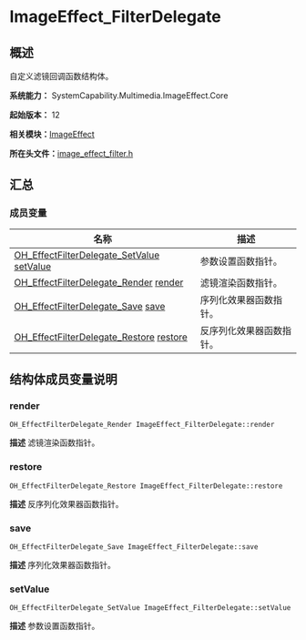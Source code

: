 # ImageEffect_FilterDelegate


## 概述

自定义滤镜回调函数结构体。

**系统能力：** SystemCapability.Multimedia.ImageEffect.Core

**起始版本：** 12

**相关模块：**[ImageEffect](_image_effect.md)

**所在头文件：**[image_effect_filter.h](image__effect__filter_8h.md)

## 汇总


### 成员变量

| 名称 | 描述 | 
| -------- | -------- |
| [OH_EffectFilterDelegate_SetValue](_image_effect.md#oh_effectfilterdelegate_setvalue) [setValue](#setvalue) | 参数设置函数指针。  | 
| [OH_EffectFilterDelegate_Render](_image_effect.md#oh_effectfilterdelegate_render) [render](#render) | 滤镜渲染函数指针。  | 
| [OH_EffectFilterDelegate_Save](_image_effect.md#oh_effectfilterdelegate_save) [save](#save) | 序列化效果器函数指针。  | 
| [OH_EffectFilterDelegate_Restore](_image_effect.md#oh_effectfilterdelegate_restore) [restore](#restore) | 反序列化效果器函数指针。  | 


## 结构体成员变量说明


### render

```
OH_EffectFilterDelegate_Render ImageEffect_FilterDelegate::render
```
**描述**
滤镜渲染函数指针。


### restore

```
OH_EffectFilterDelegate_Restore ImageEffect_FilterDelegate::restore
```
**描述**
反序列化效果器函数指针。


### save

```
OH_EffectFilterDelegate_Save ImageEffect_FilterDelegate::save
```
**描述**
序列化效果器函数指针。


### setValue

```
OH_EffectFilterDelegate_SetValue ImageEffect_FilterDelegate::setValue
```
**描述**
参数设置函数指针。
